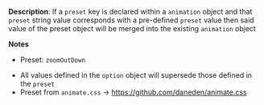 __Description__: If a `preset` key is declared within a `animation` object and that `preset` string value corresponds with a pre-defined `preset` value then said value of the preset object will be merged into the existing `animation` object

__Notes__

+ Preset: `zoomOutDown`
- All values defined in the `option` object will supersede those defined in the `preset`
- Preset from `animate.css` -> https://github.com/daneden/animate.css